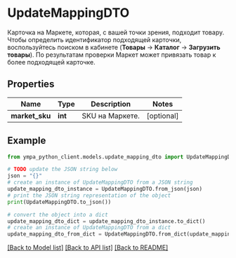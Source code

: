 # UpdateMappingDTO

Карточка на Маркете, которая, с вашей точки зрения, подходит товару. Чтобы определить идентификатор подходящей карточки, воспользуйтесь поиском в кабинете (**Товары** → **Каталог** → **Загрузить товары**).  По результатам проверки Маркет может привязать товар к более подходящей карточке. 

## Properties

Name | Type | Description | Notes
------------ | ------------- | ------------- | -------------
**market_sku** | **int** | SKU на Маркете. | [optional] 

## Example

```python
from ympa_python_client.models.update_mapping_dto import UpdateMappingDTO

# TODO update the JSON string below
json = "{}"
# create an instance of UpdateMappingDTO from a JSON string
update_mapping_dto_instance = UpdateMappingDTO.from_json(json)
# print the JSON string representation of the object
print(UpdateMappingDTO.to_json())

# convert the object into a dict
update_mapping_dto_dict = update_mapping_dto_instance.to_dict()
# create an instance of UpdateMappingDTO from a dict
update_mapping_dto_from_dict = UpdateMappingDTO.from_dict(update_mapping_dto_dict)
```
[[Back to Model list]](../README.md#documentation-for-models) [[Back to API list]](../README.md#documentation-for-api-endpoints) [[Back to README]](../README.md)


